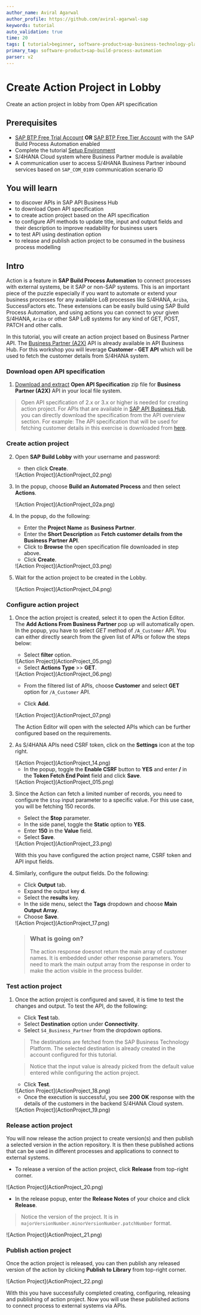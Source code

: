 ```yaml
---
author_name: Aviral Agarwal
author_profile: https://github.com/aviral-agarwal-sap
keywords: tutorial
auto_validation: true
time: 20
tags: [ tutorial>beginner, software-product>sap-business-technology-platform, tutorial>free-tier]
primary_tag: software-product>sap-build-process-automation
parser: v2
---
```


# Create Action Project in Lobby
<!-- description --> Create an action project in lobby from Open API specification

## Prerequisites
- [SAP BTP Free Trial Account](https://blogs.sap.com/2022/09/09/sap-process-automation-now-available-in-your-trail-account/)  **OR**
  [SAP BTP Free Tier Account](spa-subscribe-booster) with the SAP Build Process Automation enabled
- Complete the tutorial [Setup Environment](spa-dropdown-value-help-filtering-setupenv)
- S/4HANA Cloud system where Business Partner module is available
- A communication user to access S/4HANA Business Partner inbound services based on `SAP_COM_0109` communication scenario ID

## You will learn
- to discover APIs in SAP API Business Hub
- to download Open API specification
- to create action project based on the API specification
- to configure API methods to update title, input and output fields and their description to improve readability for business users
- to test API using destination option
- to release and publish action project to be consumed in the business process modelling

## Intro
Action is a feature in **SAP Build Process Automation** to connect processes with external systems, be it SAP or non-SAP systems. This is an important piece of the puzzle especially if you want to automate or extend your business processes for any available LoB processes like S/4HANA, `Ariba`, SuccessFactors etc. These extensions can be easily build using SAP Build Process Automation, and using actions you can connect to your given S/4HANA, `Ariba` or other SAP LoB systems for any kind of GET, POST, PATCH and other calls.

In this tutorial, you will create an action project based on Business Partner API. The [Business Partner (A2X)](https://api.sap.com/api/API_BUSINESS_PARTNER/overview) API is already available in API Business Hub. For this workshop you will leverage **Customer - GET API** which will be used to fetch the customer details from S/4HANA system.

### Download open API specification

1.  [Download and extract](https://www.sap.com/registration/trial.f47300f6-63b8-4f22-b189-dbadd3c903d6.html?id=0055000000004992023) **Open API Specification** zip file for **Business Partner (A2X)** API in your local file system.

> Open API specification of 2.x or 3.x or higher is needed for creating action project. For APIs that are available in [SAP API Business Hub](https://api.sap.com), you can directly download the specification from the API overview section. For example: The API specification that will be used for fetching customer details in this exercise is downloaded from [here](https://api.sap.com/api/API_BUSINESS_PARTNER/overview).


### Create action project

2.	Open **SAP Build Lobby** with your username and password:

    - then click **Create**.

    <!-- border -->![Action Project](ActionProject_02.png)

3. In the popup, choose **Build an Automated Process** and then select **Actions**.

    <!-- border -->![Action Project](ActionProject_02a.png)

4. In the popup, do the following:
    - Enter the **Project Name** as **Business Partner**.
    - Enter the **Short Description** as **Fetch customer details from the Business Partner API**.
    - Click to **Browse** the open specification file downloaded in step above.
    - Click **Create**.

    <!-- border -->![Action Project](ActionProject_03.png)

5. Wait for the action project to be created in the Lobby.

    <!-- border -->![Action Project](ActionProject_04.png)


### Configure action project

1. Once the action project is created, select it to open the Action Editor. The **Add Actions From Business Partner** pop up will automatically open. In the popup, you have to select *GET* method of `/A_Customer` API. You can either directly search from the given list of APIs or follow the steps below:

    - Select **filter** option.

    <!-- border -->![Action Project](ActionProject_05.png)

    - Select **Actions Type** >> **GET**.

    <!-- border size:540px -->![Action Project](ActionProject_06.png)

    - From the filtered list of APIs, choose **Customer** and select **GET** option for `/A_Customer` API.

    - Click **Add**.

    <!-- border -->![Action Project](ActionProject_07.png)

    The Action Editor will open with the selected APIs which can be further configured based on the requirements.

2. As S/4HANA APIs need CSRF token, click on the **Settings** icon at the top right.

    <!-- border -->![Action Project](ActionProject_14.png)

    - In the popup, toggle the **Enable CSRF** button to **YES** and enter **/** in the **Token Fetch End Point** field and click **Save**.

    <!-- border -->![Action Project](ActionProject_015.png)

3. Since the Action can fetch a limited number of records, you need to configure the `$top` input parameter to a specific value. For this use case, you will be fetching 150 records.

    - Select the **$top** parameter.
    - In the side panel, toggle the **Static** option to **YES**.
    - Enter **150** in the **Value** field.
    - Select **Save**.

    <!-- border -->![Action Project](ActionProject_23.png)

    With this you have configured the action project name, CSRF token and API input fields.


4. Similarly, configure the output fields. Do the following:

    - Click **Output** tab.
    - Expand the output key **d**.
    - Select the **results** key.
    - In the side menu, select the **Tags** dropdown and choose **Main Output Array**.
    - Choose **Save**.

    <!-- border -->![Action Project](ActionProject_17.png)

    > ### What is going on?
    > The action response doesnot return the main array of customer names. It is embedded under other response parameters. You need to mark the main output array from the response in order to make the action visible in the process builder.

### Test action project

1. Once the action project is configured and saved, it is time to test the changes and output. To test the API, do the following:

    - Click **Test** tab.
    - Select **Destination** option under **Connectivity**.
    - Select `S4_Business_Partner` from the dropdown options.

    > The destinations are fetched from the SAP Business Technology Platform. The selected destination is already created in the account configured for this tutorial.

    > Notice that the input value is already picked from the default value entered while configuring the action project.

    - Click **Test**.

    <!-- border -->![Action Project](ActionProject_18.png)

    - Once the execution is successful, you see **200 OK** response with the details of the customers in the backend S/4HANA Cloud system.

    <!-- border -->![Action Project](ActionProject_19.png)


### Release action project

You will now release the action project to create version(s) and then publish a selected version in the action repository. It is then these published actions that can be used in different processes and applications to connect to external systems.

- To release a version of the action project, click **Release** from top-right corner.

<!-- border -->![Action Project](ActionProject_20.png)

- In the release popup, enter the **Release Notes** of your choice and click **Release**.

> Notice the version of the project. It is in `majorVersionNumber.minorVersionNumber.patchNumber` format.

<!-- border -->![Action Project](ActionProject_21.png)

### Publish action project

Once the action project is released, you can then publish any released version of the action by clicking **Publish to Library** from top-right corner.

<!-- border -->![Action Project](ActionProject_22.png)

With this you have successfully completed creating, configuring, releasing and publishing of action project. Now you will use these published actions to connect process to external systems via APIs.
